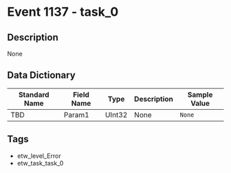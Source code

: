 # Event 1137 - task_0

## Description
None

## Data Dictionary
|Standard Name|Field Name|Type|Description|Sample Value|
|---|---|---|---|---|
|TBD|Param1|UInt32|None|`None`|

## Tags
* etw_level_Error
* etw_task_task_0